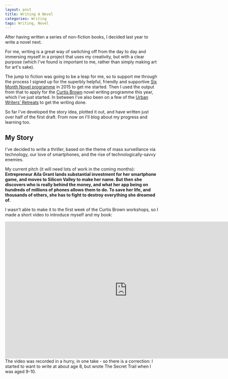 ```yaml
---
layout: post
title: Writing A Novel
categories: Writing
tags: Writing, Novel
---
```


After having written a series of non-fiction books, I decided last year to write a novel next.

For me, writing is a great way of switching off from the day to day and immersing myself in a project that uses my creativity, but with a clear purpose (which I've found is important to me, rather than simply making art for art's sake).

The jump to fiction was going to be a leap for me, so to support me through the process I signed up for the superbly helpful, friendly and supportive [Six Month Novel programme](http://sixmonthnovel.com/) in 2015 to get me started. Then I used the output from that to apply for the [Curtis Brown](http://www.curtisbrown.co.uk/) novel writing programme this year, which I've just started. In between I've also been on a few of the [Urban Writers' Retreats](http://www.urbanwritersretreat.co.uk/) to get the writing done.

So far I've developed the story idea, plotted it out, and have written just over half of the first draft. From now on I'll blog about my progress and learning too.

## My Story
I've decided to write a thriller, based on the theme of mass surveillance via technology, our love of smartphones, and the rise of technologically-savvy enemies.

My current pitch (it will need lots of work in the coming months):
**Entrepreneur Aila Grant lands substantial investment for her smartphone game, and moves to Silicon Valley to make her name. But then she discovers who is really behind the money, and what her app being on hundreds of millions of phones allows them to do. To save her life, and thousands of others, she has to fight to destroy everything she dreamed of.**

I wasn't able to make it to the first week of the Curtis Brown workshops, so I made a short video to introduce myself and my book:

<iframe src="https://player.vimeo.com/video/153707144" width="800" height="450" frameborder="0" webkitallowfullscreen mozallowfullscreen allowfullscreen></iframe>
The video was recorded in a hurry, in one take - so there is a correction: I started to want to write at about age 8, but wrote The Secret Trail when I was aged 9-10.
